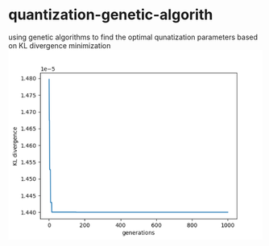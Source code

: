 # quantization-genetic-algorith
using genetic algorithms to find the optimal qunatization parameters based on KL divergence minimization  
![image](https://github.com/1991yuyang/quantization-genetic-algorith/blob/main/KL_divergence.png)
